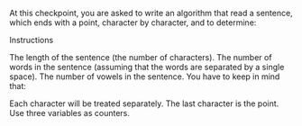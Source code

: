 At this checkpoint, you are asked to write an algorithm that read a sentence, which ends with a point, character by character, and to determine:

 


Instructions

The length of the sentence (the number of characters).
The number of words in the sentence (assuming that the words are separated by a single space).
The number of vowels in the sentence.
You have to keep in mind that: 

Each character will be treated separately.
The last character is the point.
Use three variables as counters.
